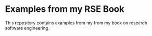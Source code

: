 # Examples from my RSE Book

This repository contains examples from my from my book on research software engineering.
